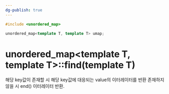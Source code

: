 ```yaml
---
dg-publish: true
---
```


```cpp
#include <unordered_map>

unordered_map<template T, template T> umap;
```

# unordered_map<template T, template T>::find(template T)

해당 key값이 존재할 시 해당 key값에 대응되는 value의 이터레이터를 반환
존재하지 않을 시 end() 이터레이터 반환.